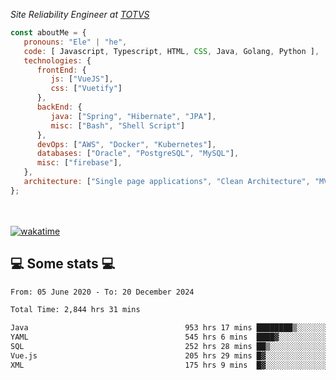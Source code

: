 <p><em>Site Reliability Engineer at <a href="https://www.totvs.com/">TOTVS</a></br>
</em></p>


```javascript
const aboutMe = {
   pronouns: "Ele" | "he",
   code: [ Javascript, Typescript, HTML, CSS, Java, Golang, Python ],
   technologies: {
      frontEnd: {
         js: ["VueJS"],
         css: ["Vuetify"]
      },
      backEnd: {
         java: ["Spring", "Hibernate", "JPA"],
         misc: ["Bash", "Shell Script"]
      },
      devOps: ["AWS", "Docker", "Kubernetes"],
      databases: ["Oracle", "PostgreSQL", "MySQL"],
      misc: ["firebase"],
   },
   architecture: ["Single page applications", "Clean Architecture", "MVC", "Microservices"],
};
```
</br></br>
[![wakatime](https://wakatime.com/badge/user/a3a8ed06-d304-4d6b-bc86-4adc418cdea7.svg)](https://wakatime.com/@a3a8ed06-d304-4d6b-bc86-4adc418cdea7)
<h2>💻 Some stats 💻</h2>

<!--START_SECTION:waka-->

```txt
From: 05 June 2020 - To: 20 December 2024

Total Time: 2,844 hrs 31 mins

Java                                   953 hrs 17 mins ████████▒░░░░░░░░░░░░░░░░   33.51 %
YAML                                   545 hrs 6 mins  ████▓░░░░░░░░░░░░░░░░░░░░   19.16 %
SQL                                    252 hrs 28 mins ██▒░░░░░░░░░░░░░░░░░░░░░░   08.88 %
Vue.js                                 205 hrs 29 mins █▓░░░░░░░░░░░░░░░░░░░░░░░   07.22 %
XML                                    175 hrs 9 mins  █▓░░░░░░░░░░░░░░░░░░░░░░░   06.16 %
```

<!--END_SECTION:waka-->
